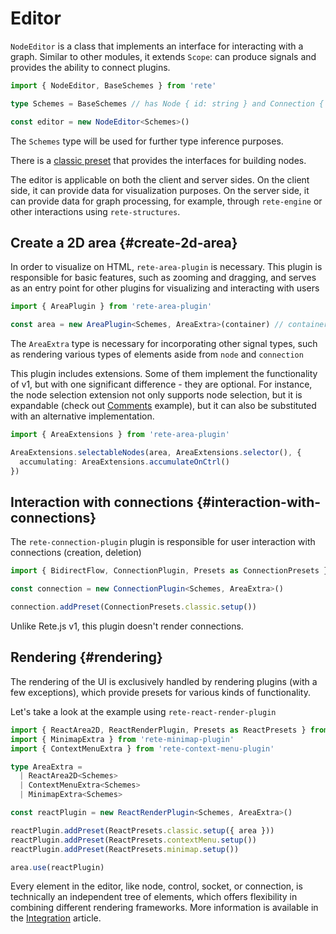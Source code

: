 # Editor

`NodeEditor` is a class that implements an interface for interacting with a graph. Similar to other modules, it extends `Scope`: can produce signals and provides the ability to connect plugins.
```ts
import { NodeEditor, BaseSchemes } from 'rete'

type Schemes = BaseSchemes // has Node { id: string } and Connection { id: string, source: string, target: string }

const editor = new NodeEditor<Schemes>()
```

The `Schemes` type will be used for further type inference purposes.

There is a [classic preset](/docs/presets#data-structures) that provides the interfaces for building nodes.

The editor is applicable on both the client and server sides. On the client side, it can provide data for visualization purposes. On the server side, it can provide data for graph processing, for example, through `rete-engine` or other interactions using `rete-structures`.

## Create a 2D area {#create-2d-area}

In order to visualize on HTML, `rete-area-plugin` is necessary. This plugin is responsible for basic features, such as zooming and dragging, and serves as an entry point for other plugins for visualizing and interacting with users

```ts
import { AreaPlugin } from 'rete-area-plugin'

const area = new AreaPlugin<Schemes, AreaExtra>(container) // container is HTMLElement where the area will be inserted
```

The `AreaExtra` type is necessary for incorporating other signal types, such as rendering various types of elements aside from `node` and `connection`

This plugin includes extensions. Some of them implement the functionality of v1, but with one significant difference - they are optional. For instance, the node selection extension not only supports node selection, but it is expandable (check out [Comments](/examples/comments) example), but it can also be substituted with an alternative implementation.

```ts
import { AreaExtensions } from 'rete-area-plugin'

AreaExtensions.selectableNodes(area, AreaExtensions.selector(), {
  accumulating: AreaExtensions.accumulateOnCtrl()
})
```

## Interaction with connections {#interaction-with-connections}

The `rete-connection-plugin` plugin is responsible for user interaction with connections (creation, deletion)

```ts
import { BidirectFlow, ConnectionPlugin, Presets as ConnectionPresets } from 'rete-connection-plugin'

const connection = new ConnectionPlugin<Schemes, AreaExtra>()

connection.addPreset(ConnectionPresets.classic.setup())
```

Unlike Rete.js v1, this plugin doesn't render connections.

## Rendering {#rendering}

The rendering of the UI is exclusively handled by rendering plugins (with a few exceptions), which provide presets for various kinds of functionality.

Let's take a look at the example using `rete-react-render-plugin`

```ts
import { ReactArea2D, ReactRenderPlugin, Presets as ReactPresets } from 'rete-react-render-plugin'
import { MinimapExtra } from 'rete-minimap-plugin'
import { ContextMenuExtra } from 'rete-context-menu-plugin'

type AreaExtra =
  | ReactArea2D<Schemes>
  | ContextMenuExtra<Schemes>
  | MinimapExtra<Schemes>

const reactPlugin = new ReactRenderPlugin<Schemes, AreaExtra>()

reactPlugin.addPreset(ReactPresets.classic.setup({ area }))
reactPlugin.addPreset(ReactPresets.contextMenu.setup())
reactPlugin.addPreset(ReactPresets.minimap.setup())

area.use(reactPlugin)
```

Every element in the editor, like node, control, socket, or connection, is technically an independent tree of elements, which offers flexibility in combining different rendering frameworks. More information is available in the [Integration](/docs/concepts/integration) article.

